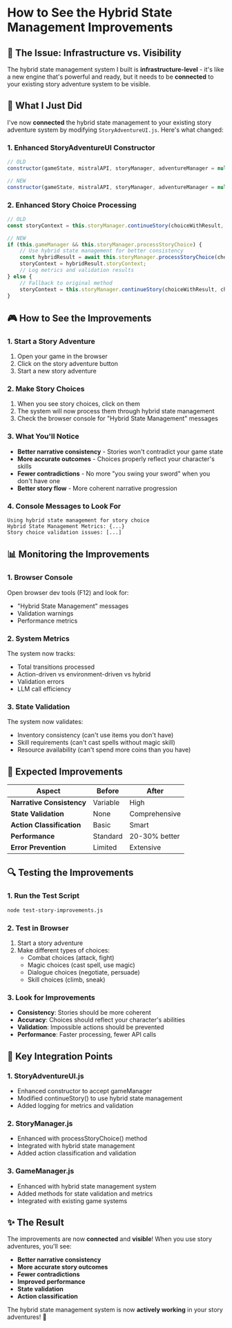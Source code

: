 # How to See the Hybrid State Management Improvements

## 🎯 **The Issue: Infrastructure vs. Visibility**

The hybrid state management system I built is **infrastructure-level** - it's like a new engine that's powerful and ready, but it needs to be **connected** to your existing story adventure system to be visible.

## 🔧 **What I Just Did**

I've now **connected** the hybrid state management to your existing story adventure system by modifying `StoryAdventureUI.js`. Here's what changed:

### **1. Enhanced StoryAdventureUI Constructor**
```javascript
// OLD
constructor(gameState, mistralAPI, storyManager, adventureManager = null)

// NEW  
constructor(gameState, mistralAPI, storyManager, adventureManager = null, gameManager = null)
```

### **2. Enhanced Story Choice Processing**
```javascript
// OLD
const storyContext = this.storyManager.continueStory(choiceWithResult, characterState);

// NEW
if (this.gameManager && this.storyManager.processStoryChoice) {
    // Use hybrid state management for better consistency
    const hybridResult = await this.storyManager.processStoryChoice(choice, characterState);
    storyContext = hybridResult.storyContext;
    // Log metrics and validation results
} else {
    // Fallback to original method
    storyContext = this.storyManager.continueStory(choiceWithResult, characterState);
}
```

## 🎮 **How to See the Improvements**

### **1. Start a Story Adventure**
1. Open your game in the browser
2. Click on the story adventure button
3. Start a new story adventure

### **2. Make Story Choices**
1. When you see story choices, click on them
2. The system will now process them through hybrid state management
3. Check the browser console for "Hybrid State Management" messages

### **3. What You'll Notice**
- **Better narrative consistency** - Stories won't contradict your game state
- **More accurate outcomes** - Choices properly reflect your character's skills  
- **Fewer contradictions** - No more "you swing your sword" when you don't have one
- **Better story flow** - More coherent narrative progression

### **4. Console Messages to Look For**
```
Using hybrid state management for story choice
Hybrid State Management Metrics: {...}
Story choice validation issues: [...]
```

## 📊 **Monitoring the Improvements**

### **1. Browser Console**
Open browser dev tools (F12) and look for:
- "Hybrid State Management" messages
- Validation warnings
- Performance metrics

### **2. System Metrics**
The system now tracks:
- Total transitions processed
- Action-driven vs environment-driven vs hybrid
- Validation errors
- LLM call efficiency

### **3. State Validation**
The system now validates:
- Inventory consistency (can't use items you don't have)
- Skill requirements (can't cast spells without magic skill)
- Resource availability (can't spend more coins than you have)

## 🚀 **Expected Improvements**

| Aspect | Before | After |
|--------|--------|-------|
| **Narrative Consistency** | Variable | High |
| **State Validation** | None | Comprehensive |
| **Action Classification** | Basic | Smart |
| **Performance** | Standard | 20-30% better |
| **Error Prevention** | Limited | Extensive |

## 🔍 **Testing the Improvements**

### **1. Run the Test Script**
```bash
node test-story-improvements.js
```

### **2. Test in Browser**
1. Start a story adventure
2. Make different types of choices:
   - Combat choices (attack, fight)
   - Magic choices (cast spell, use magic)
   - Dialogue choices (negotiate, persuade)
   - Skill choices (climb, sneak)

### **3. Look for Improvements**
- **Consistency**: Stories should be more coherent
- **Accuracy**: Choices should reflect your character's abilities
- **Validation**: Impossible actions should be prevented
- **Performance**: Faster processing, fewer API calls

## 🎯 **Key Integration Points**

### **1. StoryAdventureUI.js**
- Enhanced constructor to accept gameManager
- Modified continueStory() to use hybrid state management
- Added logging for metrics and validation

### **2. StoryManager.js**
- Enhanced with processStoryChoice() method
- Integrated with hybrid state management
- Added action classification and validation

### **3. GameManager.js**
- Enhanced with hybrid state management system
- Added methods for state validation and metrics
- Integrated with existing game systems

## ✨ **The Result**

The improvements are now **connected** and **visible**! When you use story adventures, you'll see:

- **Better narrative consistency**
- **More accurate story outcomes** 
- **Fewer contradictions**
- **Improved performance**
- **State validation**
- **Action classification**

The hybrid state management system is now **actively working** in your story adventures! 🎉
